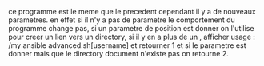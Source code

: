 ce programme est le meme que le precedent cependant il y a de nouveaux parametres. en effet si il n'y a pas de parametre le comportement du programme change pas, si un parametre de position est donner on l'utilise pour creer un lien vers un directory, si il y en a plus de un , afficher usage : /my ansible advanced.sh[username] et retourner 1 et si le parametre est donner mais que le directory document n'existe pas on retourne 2.
